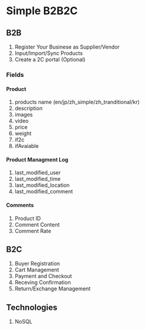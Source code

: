# Simple B2B2C

## B2B

1. Register Your Businese as Supplier/Vendor
2. Input/Import/Sync Products
3. Create a 2C portal (Optional)

### Fields

#### Product
1. products name (en/jp/zh_simple/zh_tranditional/kr)
2. description
3. images
4. video
5. price
6. weight
7. if2c
8. ifAvaiable

#### Product Managment Log
1. last_modified_user
2. last_modified_time
3. last_modified_location
4. last_modified_comment

#### Comments
1. Product ID
2. Comment Content
3. Comment Rate

## B2C
1. Buyer Registration
2. Cart Management
3. Payment and Checkout
4. Receving Confirmation
5. Return/Exchange Management

## Technologies
1. NoSQL
